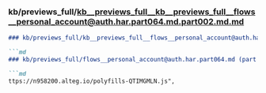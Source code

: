 ### kb/previews_full/kb__previews_full__kb__previews_full__flows__personal_account@auth.har.part064.md.part002.md.md

```md
### kb/previews_full/kb__previews_full__flows__personal_account@auth.har.part064.md.part002.md

```md
### kb/previews_full/flows__personal_account@auth.har.part064.md (part 002)

```md
ttps://n958200.alteg.io/polyfills-QTIMGMLN.js",
       
```

```

```

```
